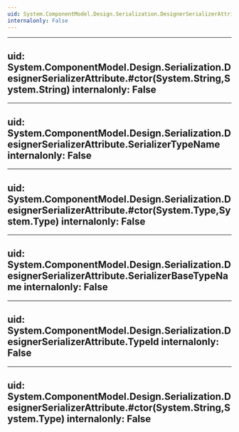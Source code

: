 ```yaml
---
uid: System.ComponentModel.Design.Serialization.DesignerSerializerAttribute
internalonly: False
---
```


---
uid: System.ComponentModel.Design.Serialization.DesignerSerializerAttribute.#ctor(System.String,System.String)
internalonly: False
---

---
uid: System.ComponentModel.Design.Serialization.DesignerSerializerAttribute.SerializerTypeName
internalonly: False
---

---
uid: System.ComponentModel.Design.Serialization.DesignerSerializerAttribute.#ctor(System.Type,System.Type)
internalonly: False
---

---
uid: System.ComponentModel.Design.Serialization.DesignerSerializerAttribute.SerializerBaseTypeName
internalonly: False
---

---
uid: System.ComponentModel.Design.Serialization.DesignerSerializerAttribute.TypeId
internalonly: False
---

---
uid: System.ComponentModel.Design.Serialization.DesignerSerializerAttribute.#ctor(System.String,System.Type)
internalonly: False
---
